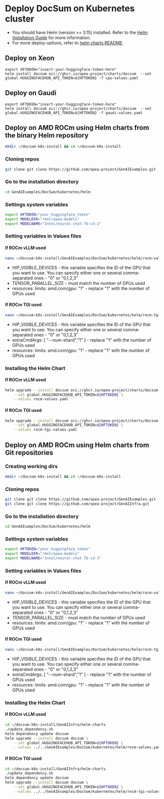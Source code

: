 # Deploy DocSum on Kubernetes cluster

- You should have Helm (version >= 3.15) installed. Refer to the [Helm Installation Guide](https://helm.sh/docs/intro/install/) for more information.
- For more deploy options, refer to [helm charts README](https://github.com/opea-project/GenAIInfra/tree/main/helm-charts#readme).

## Deploy on Xeon

```
export HFTOKEN="insert-your-huggingface-token-here"
helm install docsum oci://ghcr.io/opea-project/charts/docsum  --set global.HUGGINGFACEHUB_API_TOKEN=${HFTOKEN} -f cpu-values.yaml
```

## Deploy on Gaudi

```
export HFTOKEN="insert-your-huggingface-token-here"
helm install docsum oci://ghcr.io/opea-project/charts/docsum  --set global.HUGGINGFACEHUB_API_TOKEN=${HFTOKEN} -f gaudi-values.yaml
```

## Deploy on AMD ROCm using Helm charts from the binary Helm repository

```bash
mkdir ~/docsum-k8s-install && cd ~/docsum-k8s-install
```

### Cloning repos

```bash
git clone git clone https://github.com/opea-project/GenAIExamples.git
```

### Go to the installation directory

```bash
cd GenAIExamples/DocSum/kubernetes/helm
```

### Settings system variables

```bash
export HFTOKEN="your_huggingface_token"
export MODELDIR="/mnt/opea-models"
export MODELNAME="Intel/neural-chat-7b-v3-3"
```

### Setting variables in Values files

#### If ROCm vLLM used
```bash
nano ~/docsum-k8s-install/GenAIExamples/DocSum/kubernetes/helm/rocm-values.yaml
```

- HIP_VISIBLE_DEVICES - this variable specifies the ID of the GPU that you want to use.
  You can specify either one or several comma-separated ones - "0" or "0,1,2,3"
- TENSOR_PARALLEL_SIZE - must match the number of GPUs used
- resources:
  limits:
  amd.com/gpu: "1" - replace "1" with the number of GPUs used

#### If ROCm TGI used

```bash
nano ~/docsum-k8s-install/GenAIExamples/DocSum/kubernetes/helm/rocm-tgi-values.yaml
```

- HIP_VISIBLE_DEVICES - this variable specifies the ID of the GPU that you want to use.
  You can specify either one or several comma-separated ones - "0" or "0,1,2,3"
- extraCmdArgs: [ "--num-shard","1" ] - replace "1" with the number of GPUs used
- resources:
  limits:
  amd.com/gpu: "1" - replace "1" with the number of GPUs used

### Installing the Helm Chart

#### If ROCm vLLM used
```bash
helm upgrade --install docsum oci://ghcr.io/opea-project/charts/docsum \
    --set global.HUGGINGFACEHUB_API_TOKEN=${HFTOKEN} \
    --values rocm-values.yaml
```

#### If ROCm TGI used
```bash
helm upgrade --install docsum oci://ghcr.io/opea-project/charts/docsum \
    --set global.HUGGINGFACEHUB_API_TOKEN=${HFTOKEN} \
    --values rocm-tgi-values.yaml
```

## Deploy on AMD ROCm using Helm charts from Git repositories

### Creating working dirs

```bash
mkdir ~/docsum-k8s-install && cd ~/docsum-k8s-install
```

### Cloning repos

```bash
git clone git clone https://github.com/opea-project/GenAIExamples.git
git clone git clone https://github.com/opea-project/GenAIInfra.git
```

### Go to the installation directory

```bash
cd GenAIExamples/DocSum/kubernetes/helm
```

### Settings system variables

```bash
export HFTOKEN="your_huggingface_token"
export MODELDIR="/mnt/opea-models"
export MODELNAME="Intel/neural-chat-7b-v3-3"
```

### Setting variables in Values files

#### If ROCm vLLM used
```bash
nano ~/docsum-k8s-install/GenAIExamples/DocSum/kubernetes/helm/rocm-values.yaml
```

- HIP_VISIBLE_DEVICES - this variable specifies the ID of the GPU that you want to use. 
You can specify either one or several comma-separated ones - "0" or "0,1,2,3"
- TENSOR_PARALLEL_SIZE - must match the number of GPUs used
- resources:
    limits:
      amd.com/gpu: "1" - replace "1" with the number of GPUs used

#### If ROCm TGI used

```bash
nano ~/docsum-k8s-install/GenAIExamples/DocSum/kubernetes/helm/rocm-tgi-values.yaml
```

- HIP_VISIBLE_DEVICES - this variable specifies the ID of the GPU that you want to use.
  You can specify either one or several comma-separated ones - "0" or "0,1,2,3"
- extraCmdArgs: [ "--num-shard","1" ] - replace "1" with the number of GPUs used
- resources:
    limits:
      amd.com/gpu: "1" - replace "1" with the number of GPUs used

### Installing the Helm Chart

#### If ROCm vLLM used
```bash
cd ~/docsum-k8s-install/GenAIInfra/helm-charts
./update_dependency.sh
helm dependency update docsum
helm upgrade --install docsum docsum \
    --set global.HUGGINGFACEHUB_API_TOKEN=${HFTOKEN} \
    --values ../../GenAIExamples/DocSum/kubernetes/helm/rocm-values.yaml
```

#### If ROCm TGI used
```bash
cd ~/docsum-k8s-install/GenAIInfra/helm-charts
./update_dependency.sh
helm dependency update docsum
helm upgrade --install docsum docsum \
    --set global.HUGGINGFACEHUB_API_TOKEN=${HFTOKEN} \
    --values ../../GenAIExamples/DocSum/kubernetes/helm/rocm-tgi-values.yaml
```
